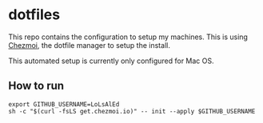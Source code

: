 # dotfiles

This repo contains the configuration to setup my machines. This is using [Chezmoi](https://chezmoi.io), the dotfile manager to setup the install.

This automated setup is currently only configured for Mac OS.

## How to run

```shell
export GITHUB_USERNAME=LoLsAlEd
sh -c "$(curl -fsLS get.chezmoi.io)" -- init --apply $GITHUB_USERNAME
```
